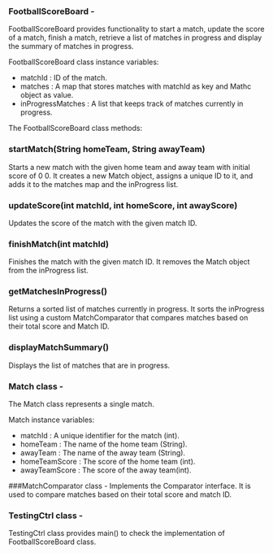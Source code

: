 ### FootballScoreBoard - 
FootballScoreBoard provides functionality to start a match, update the score of a match, finish a match, retrieve a list of matches in progress and display the summary of matches in progress.

FootballScoreBoard class instance variables:
- matchId : ID of the match.
- matches : A map that stores matches with matchId as key and Mathc object as value.
- inProgressMatches : A list that keeps track of matches currently in progress.

The FootballScoreBoard class methods:

### startMatch(String homeTeam, String awayTeam)
Starts a new match with the given home team and away team with initial score of 0 0. It creates a new Match object, assigns a unique ID to it, and adds it to the matches map and the inProgress list.

### updateScore(int matchId, int homeScore, int awayScore)
Updates the score of the match with the given match ID. 

### finishMatch(int matchId)
Finishes the match with the given match ID. It removes the Match object from the inProgress list.

### getMatchesInProgress()
Returns a sorted list of matches currently in progress. It sorts the inProgress list using a custom MatchComparator that compares matches based on their total score and Match ID.

### displayMatchSummary()
Displays the list of matches that are in progress.

### Match class - 
The Match class represents a single match. 

Match instance variables:
- matchId : A unique identifier for the match (int).
- homeTeam : The name of the home team (String).
- awayTeam : The name of the away team (String).
- homeTeamScore : The score of the home team (int).
- awayTeamScore : The score of the away team(int).

###MatchComparator class - 
Implements the Comparator interface. It is used to compare matches based on their total score and match ID.

### TestingCtrl class - 
TestingCtrl class provides main() to check the implementation of FootballScoreBoard class.
